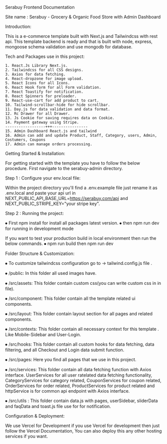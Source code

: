 Serabuy Frontend Documentation


Site name : Serabuy - Grocery & Organic Food Store with Admin Dashboard


Introduction:

This is a e-commerce template built with Next.js and Tailwindcss with rest api. This template backend is ready and that is built 
with  node, express, mongoose schema validation and use mongodb for  database.






Tech and Packages use in this project:

    1. React.Js Library Next.js.
    2. Tailwindcss for all CSS designs.
    3. Axios for data fetching.
    4. React-dropzone for image upload.
    5. React Icons for all Icons.
    6. React Hook form for all Form validation.
    7. React Toastify for notification.
    8. React Spinners for preloader.
    9. React-use-cart for add product to cart.
    10. Tailwind-scrollbar-hide for hide scrollbar.
    11. Day.js for data validation and data format.
    12. Rc Drawer for all Drawer.
    13. Js Cookie for saving requires data on Cookie.
    14. Payment gateway using Stripe.
    ------------------+++----------------
    15. Admin Dashboard React.js and tailwind 
    16. Admin can add and update Product, Staff, Category, users, Admin, Costumers, Coupons
    17. Admin can manage orders processing.






Getting Started & Installation:

For getting started with the template you have to follow the below procedure. First navigate to the serabuy-admin directory.

Step 1 : Configure your env.local file:

Within the project directory you'll find a .env.example file just rename it as .env.local and paste your api url in NEXT_PUBLIC_API_BASE_URL=https://serabuy.com/api and NEXT_PUBLIC_STRIPE_KEY="your stripe key".


Step 2 : Running the project:

⦁	First npm install for install all packages latest version.
⦁	then npm run dev for running in development mode

If you want to test your production build in local environment then run the below commands.
⦁	npm run build then npm run dev





Folder Structure & Customization:

⦁   To customize tailwindcss configuration go to -> tailwind.config.js file .

⦁   /public: In this folder all used images have.

⦁   /src/assets: This folder contain custom css(you can write custom css in in file).

⦁   /src/component: This folder contain all the template related ui components.

⦁   /src/layout: This folder contain layout section for all pages and related components.

⦁   /src/contexts: This folder contain all necessary context for this template . Like Mobile-Sidebar and User-Login.

⦁   /src/hooks: This folder contain all custom hooks for data fetching, data filtering, and all Checkout and Login data submit function.

⦁   /src/pages: Here you find all pages that we use in this project.

⦁   /src/services: This folder contain all data fetching function with Axios interface. UserServices for all user ratelated data fetching 
    functionality, CategoryServices for category related, CouponServices for coupon related, OrderServices for order related, ProductServices for product related and httpService is for common api endpoint with Axios interface.

⦁   /src/utils : This folder contain data.js with pages, userSidebar, sliderData and faqData and  toast.js file use for for notification.






Configuration & Deployment:

We use Vercel for Development if you use Vercel for development then just follow the Vercel Documentation, You can also deploy this any other hosting services if you want.